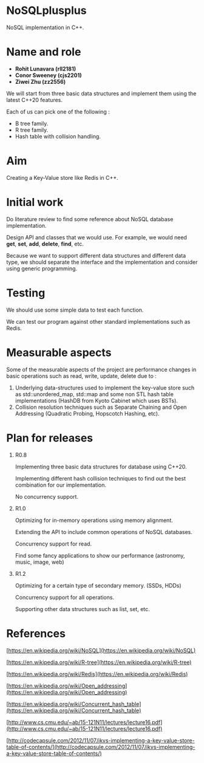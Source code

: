 # NoSQLplusplus

NoSQL implementation in C++.

# Name and role

- **Rohit Lunavara (rll2181)**
- **Conor Sweeney (cjs2201)**
- **Ziwei Zhu (zz2556)**

We will start from three basic data structures and implement them using the latest C++20 features.

Each of us can pick one of the following : 

- B tree family.
- R tree family.
- Hash table with collision handling.

# Aim

Creating a Key-Value store like Redis in C++.

# Initial work

Do literature review to find some reference about NoSQL database implementation.

Design API and classes that we would use. For example, we would need **get**, **set**, **add**, **delete**, **find**, etc.

Because we want to support different data structures and different data type, we should separate the interface and the implementation and consider using generic programming.

# Testing

We should use some simple data to test each function.

We can test our program against other standard implementations such as Redis.

# Measurable aspects

Some of the measurable aspects of the project are performance changes in basic operations such as read, write, update, delete due to :

1. Underlying data-structures used to implement the key-value store such as std::unordered_map, std::map and some non STL hash table implementations (HashDB from Kyoto Cabinet which uses BSTs).
2. Collision resolution techniques such as Separate Chaining and Open Addressing (Quadratic Probing, Hopscotch Hashing, etc).

# Plan for releases

1. R0.8

    Implementing three basic data structures for database using C++20.

    Implementing different hash collision techniques to find out the best combination for our implementation.

    No concurrency support.

2. R1.0

    Optimizing for in-memory operations using memory alignment.

    Extending the API to include common operations of NoSQL databases.

    Concurrency support for read.

    Find some fancy applications to show our performance (astronomy, music, image, web)

3. R1.2

    Optimizing for a certain type of secondary memory. (SSDs, HDDs)

    Concurrency support for all operations.

    Supporting other data structures such as list, set, etc.

# References

[https://en.wikipedia.org/wiki/NoSQL](https://en.wikipedia.org/wiki/NoSQL)

[https://en.wikipedia.org/wiki/R-tree](https://en.wikipedia.org/wiki/R-tree)

[https://en.wikipedia.org/wiki/Redis](https://en.wikipedia.org/wiki/Redis)

[https://en.wikipedia.org/wiki/Open_addressing](https://en.wikipedia.org/wiki/Open_addressing)

[https://en.wikipedia.org/wiki/Concurrent_hash_table](https://en.wikipedia.org/wiki/Concurrent_hash_table)

[http://www.cs.cmu.edu/~ab/15-121N11/lectures/lecture16.pdf](http://www.cs.cmu.edu/~ab/15-121N11/lectures/lecture16.pdf)

[http://codecapsule.com/2012/11/07/ikvs-implementing-a-key-value-store-table-of-contents/](http://codecapsule.com/2012/11/07/ikvs-implementing-a-key-value-store-table-of-contents/)
